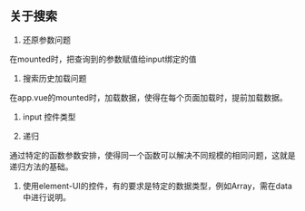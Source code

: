  关于搜索
 ---

 1. 还原参数问题

 在mounted时，把查询到的参数赋值给input绑定的值

 1. 搜索历史加载问题

 在app.vue的mounted时，加载数据，使得在每个页面加载时，提前加载数据。

 1. input 控件类型

 1. 递归

  通过特定的函数参数安排，使得同一个函数可以解决不同规模的相同问题，这就是递归方法的基础。

1. 使用element-UI的控件，有的要求是特定的数据类型，例如Array，需在data中进行说明。
